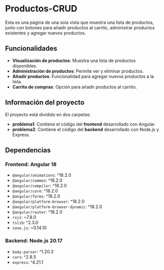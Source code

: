 # Productos-CRUD

Esta es una página de una sola vista que muestra una lista de productos, junto con botones para añadir productos al carrito, administrar productos existentes y agregar nuevos productos.

## Funcionalidades
- **Visualización de productos**: Muestra una lista de productos disponibles.
- **Administración de productos**: Permite ver y eliminar productos.
- **Añadir productos**: Funcionalidad para agregar nuevos productos a la lista.
- **Carrito de compras**: Opción para añadir productos al carrito.


## Información del proyecto
El proyecto está dividido en dos carpetas:
- **problema1**: Contiene el código del **frontend** desarrollado con Angular.
- **problema2**: Contiene el código del **backend** desarrollado con Node.js y Express.


## Dependencias

### Frontend: Angular 18
- `@angular/animations`: ^18.2.0
- `@angular/common`: ^18.2.0
- `@angular/compiler`: ^18.2.0
- `@angular/core`: ^18.2.0
- `@angular/forms`: ^18.2.0
- `@angular/platform-browser`: ^18.2.0
- `@angular/platform-browser-dynamic`: ^18.2.0
- `@angular/router`: ^18.2.0
- `rxjs`: ~7.8.0
- `tslib`: ^2.3.0
- `zone.js`: ~0.14.10

### Backend: Node.js 20.17
- `body-parser`: ^1.20.3
- `cors`: ^2.8.5
- `express`: ^4.21.1

